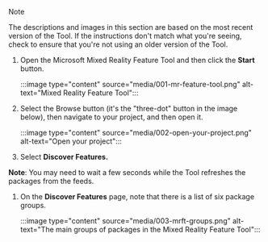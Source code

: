 > [!NOTE]
> The descriptions and images in this section are based on the most recent version of the Tool. If the instructions don't match what you're seeing, check to ensure that you're not using an older version of the Tool.

1. Open the Microsoft Mixed Reality Feature Tool and then click the **Start** button.

    :::image type="content" source="media/001-mr-feature-tool.png" alt-text="Mixed Reality Feature Tool":::

1. Select the Browse button (it's the "three-dot" button in the image below), then navigate to your project, and then open it.

    :::image type="content" source="media/002-open-your-project.png" alt-text="Open your project":::

1. Select **Discover Features.**

**Note**: You may need to wait a few seconds while the Tool refreshes the packages from the feeds.

1. On the **Discover Features** page, note that there is a list of six package groups.

    :::image type="content" source="media/003-mrft-groups.png" alt-text="The main groups of packages in the Mixed Reality Feature Tool":::
